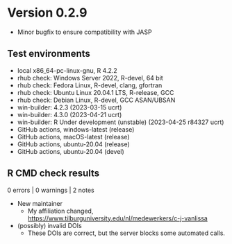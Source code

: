 # Version 0.2.9

* Minor bugfix to ensure compatibility with JASP

## Test environments
* local x86_64-pc-linux-gnu, R 4.2.2
* rhub check: Windows Server 2022, R-devel, 64 bit
* rhub check: Fedora Linux, R-devel, clang, gfortran
* rhub check: Ubuntu Linux 20.04.1 LTS, R-release, GCC
* rhub check: Debian Linux, R-devel, GCC ASAN/UBSAN
* win-builder: 4.2.3 (2023-03-15 ucrt)
* win-builder: 4.3.0 (2023-04-21 ucrt)
* win-builder: R Under development (unstable) (2023-04-25 r84327 ucrt)
* GitHub actions, windows-latest (release)
* GitHub actions, macOS-latest (release)
* GitHub actions, ubuntu-20.04 (release)
* GitHub actions, ubuntu-20.04 (devel)

## R CMD check results

0 errors | 0 warnings | 2 notes

* New maintainer
  + My affiliation changed, https://www.tilburguniversity.edu/nl/medewerkers/c-j-vanlissa
* (possibly) invalid DOIs
  + These DOIs are correct, but the server blocks some automated calls.

